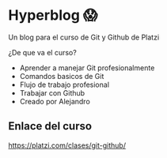 # Hyperblog  😱
Un blog para el curso de Git y Github de Platzi

¿De que va el curso?
* Aprender a manejar Git profesionalmente
* Comandos basicos de Git
* Flujo de trabajo profesional
* Trabajar con Github
* Creado por Alejandro 
## Enlace del curso
https://platzi.com/clases/git-github/
